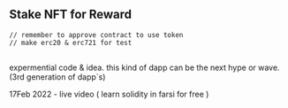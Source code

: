 ## Stake NFT for Reward

```
// remember to approve contract to use token
// make erc20 & erc721 for test
```

##

expermential code & idea. this kind of dapp can be the next hype or wave. (3rd generation of dapp`s)


17Feb 2022 - live video ( learn solidity in farsi for free )
